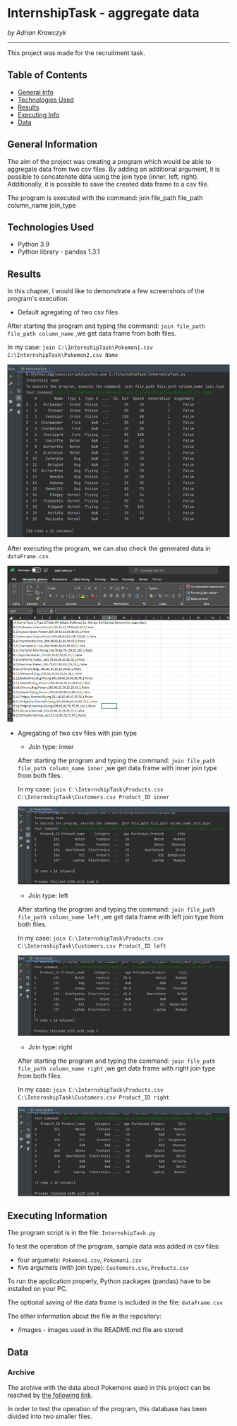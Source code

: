 # InternshipTask - aggregate data
*by Adrian Krawczyk*
***
This project was made for the recruitment task.
## Table of Contents
- [General Info](#general_info)
- [Technologies Used](#tec)
- [Results](#results)
- [Executing Info](#exeInfo)
- [Data](#data)
## <a name="general_info" /> General Information
The aim of the project was creating a program which would be able to aggregate data from two csv files. 
By adding an additional argument, it is possible to concatenate data using the join type (inner, left, right).
Additionally, it is possible to save the created data frame to a csv file.

The program is executed with the command: join file_path file_path column_name join_type
## <a name="tec" /> Technologies Used
- Python 3.9
- Python library - pandas 1.3.1
## <a name="results" /> Results
In this chapter, I would like to demonstrate a few screenshots of the program's execution.

- Default agregating of two csv files

After starting the program and typing the command: `join file_path file_path column_name` ,we get data frame from both files.

In my case: `join C:\InternshipTask\Pokemon1.csv C:\InternshipTask\Pokemon2.csv Name`

![Data frame from both files](/Images/join.png)

After executing the program, we can also check the generated data in `dataFrame.csv`.

![Data frame from both files in csv](/Images/csv4.png)

- Agregating of two csv files with join type

  - Join type: inner
  
  After starting the program and typing the command: `join file_path file_path column_name inner` ,we get data frame with inner join type from both files.
  
  In my case: `join C:\InternshipTask\Products.csv C:\InternshipTask\Customers.csv Product_ID inner`
  
  ![Data frame with inner join type](/Images/inner.png)
  
  - Join type: left
  
  After starting the program and typing the command: `join file_path file_path column_name left` ,we get data frame with left join type from both files.
  
  In my case: `join C:\InternshipTask\Products.csv C:\InternshipTask\Customers.csv Product_ID left`
  
  ![Data frame with left join type](/Images/left.png)
  
  - Join type: right
  
  After starting the program and typing the command: `join file_path file_path column_name right` ,we get data frame with right join type from both files.
  
  In my case: `join C:\InternshipTask\Products.csv C:\InternshipTask\Customers.csv Product_ID right`
  
  ![Data frame with right join type](/Images/right.png)
## <a name="exeInfo" /> Executing Information
The program script is in the file: `InternshipTask.py`

To test the operation of the program, sample data was added in csv files:
- four argumets: `Pokemon1.csv`, `Pokemon1.csv`
- five argumets (with join type): `Customers.csv`, `Products.csv`

To run the application properly, Python packages (pandas) have to be installed on your PC.

The optional saving of the data frame is included in the file: `dataFrame.csv`

The other information about the file in the repository:
- /Images - images used in the README.md file are stored
## <a name="data" /> Data
### Archive
The archive with the data about Pokemons used in this project can be reached by [the following link](https://gist.github.com/armgilles/194bcff35001e7eb53a2a8b441e8b2c6).

In order to test the operation of the program, this database has been divided into two smaller files.
